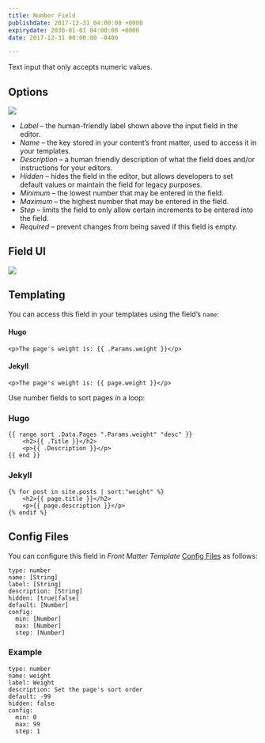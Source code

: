 ```yaml
---
title: Number Field
publishdate: 2017-12-31 04:00:00 +0000
expirydate: 2030-01-01 04:00:00 +0000
date: 2017-12-31 00:00:00 -0400

---
```

Text input that only accepts numeric values.

## Options
![](/uploads/2018/01/number-options.png)

* _Label_ – the human-friendly label shown above the input field in the editor.
* _Name_ – the key stored in your content’s front matter, used to access it in your templates.
* _Description_ – a human friendly description of what the field does and/or instructions for your editors.
* _Hidden_ – hides the field in the editor, but allows developers to set default values or maintain the field for legacy purposes.
* _Minimum_ – the lowest number that may be entered in the field.
* _Maximum_ – the highest number that may be entered in the field.
* _Step_ – limits the field to only allow certain increments to be entered into the field.
* _Required_ – prevent changes from being saved if this field is empty.

## Field UI
![](/uploads/2018/01/number-preview.png)

## Templating
You can access this field in your templates using the field’s `name`:

#### Hugo
```
<p>The page's weight is: {{ .Params.weight }}</p> 
```

#### Jekyll
```
<p>The page's weight is: {{ page.weight }}</p> 
```


Use number fields to sort pages in a loop:

### Hugo
```
{{ range sort .Data.Pages ".Params.weight" "desc" }}
    <h2>{{ .Title }}</h2>
    <p>{{ .Description }}</p>
{{ end }}
```

### Jekyll
```
{% for post in site.posts | sort:"weight" %}
    <h2>{{ page.title }}</h2>
    <p>{{ page.description }}</p>
{% endif %}
```

## Config Files
You can configure this field in _Front Matter Template_ [Config Files](/docs/settings/config-files/) as follows:

```
type: number
name: [String]
label: [String]
description: [String] 
hidden: [true|false]
default: [Number]
config:
  min: [Number]
  max: [Number]
  step: [Number]
```

### Example
```
type: number
name: weight
label: Weight
description: Set the page's sort order
default: -99
hidden: false
config:
  min: 0
  max: 99
  step: 1
```